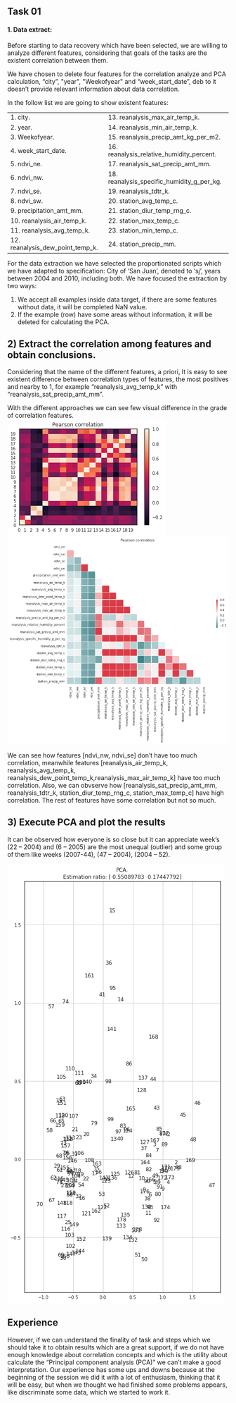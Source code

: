 ## Task 01

#### 1. Data extract:

Before starting to data recovery which have been selected, we are willing to analyze different features, considering that goals of the tasks are the existent correlation between them.

We have chosen to delete four features for the correlation analyze and PCA calculation, “city”, "year", "Weekofyear" and “week_start_date”, deb to it doesn’t provide relevant information about data correlation.

In the follow list we are going to show existent features:

|  |  |
| -- | -- |
| 1. city. | 13. reanalysis_max_air_temp_k. |
| 2. year. | 14. reanalysis_min_air_temp_k. |
| 3. Weekofyear. | 15. reanalysis_precip_amt_kg_per_m2. |
| 4. week_start_date. | 16. reanalysis_relative_humidity_percent. |
| 5. ndvi_ne. | 17. reanalysis_sat_precip_amt_mm. |
| 6. ndvi_nw. | 18. reanalysis_specific_humidity_g_per_kg. |
| 7. ndvi_se. | 19. reanalysis_tdtr_k. |
| 8. ndvi_sw. | 20. station_avg_temp_c. |
| 9. precipitation_amt_mm. | 21. station_diur_temp_rng_c. |
| 10. reanalysis_air_temp_k. | 22. station_max_temp_c. |
| 11. reanalysis_avg_temp_k. | 23. station_min_temp_c. |
| 12. reanalysis_dew_point_temp_k. | 24. station_precip_mm. |

For the data extraction we have selected the proportionated scripts which we have adapted to specification: City of ‘San Juan’, denoted to ‘sj’, years between 2004 and 2010, including both.
We have focused the extraction by two ways:

1. We accept all examples inside data target, if there are some features without data, it will be completed NaN value.
2. If the example (row) have some areas without information, it will be deleted for calculating the PCA.

## 2) Extract the correlation among features and obtain conclusions.

Considering that the name of the different features, a priori, It is easy to see existent difference between correlation types of features, the most positives and nearby to 1, for example “reanalysis_avg_temp_k” with “reanalysis_sat_precip_amt_mm”.

With the different approaches we can see few visual difference in the grade of correlation features.
![Correlation with matplotlib][1] 
![Correlation with seaborn][2]


[1]: https://github.com/grego1201/MACHINE-LEARNING-TECHNIQUES/blob/master/task_01/images/Correlation_matplotlib.png?raw=true
[2]: https://github.com/grego1201/MACHINE-LEARNING-TECHNIQUES/blob/master/task_01/images/Correlation_seaborn.png?raw=true

We can see how features [ndvi_nw, ndvi_se] don’t have too much correlation, meanwhile features [reanalysis_air_temp_k, reanalysis_avg_temp_k, reanalysis_dew_point_temp_k,reanalysis_max_air_temp_k] have too much correlation. Also, we can obvserve how [reanalysis_sat_precip_amt_mm, reanalysis_tdtr_k, station_diur_temp_rng_c, station_max_temp_c] have high correlation. The rest of features have some correlation but not so much.

## 3) Execute PCA and plot the results
It can be observed how everyone is so close but it can appreciate week’s (22 – 2004) and (6 – 2005) are the most unequal (outlier) and some group of them like weeks (2007-44), (47 – 2004), (2004 – 52).

![PCA](https://github.com/grego1201/MACHINE-LEARNING-TECHNIQUES/blob/master/task_01/images/PCA.png?raw=true)

## Experience
However, if we can understand the finality of task and steps which we should take it to obtain results which are a great support, if we do not have enough knowledge about correlation concepts and which is the utility about calculate the “Principal component analysis (PCA)” we can’t make a good interpretation.
Our experience has some ups and downs because at the beginning of the session we did it with a lot of enthusiasm, thinking that it will be easy, but when we thought we had finished some problems appears, like discriminate some data, which we started to work it.

